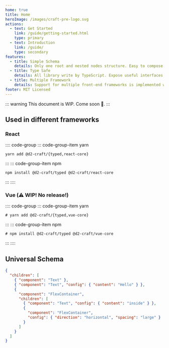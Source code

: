 ```yaml
---
home: true
title: Home
heroImage: /images/craft-pre-logo.svg
actions:
  - text: Get Started
    link: /guide/getting-started.html
    type: primary
  - text: Introduction
    link: /guide/
    type: secondary
features:
  - title: Simple Schema
    details: Only one root and nested nodes structure. Easy to compose and extend.
  - title: Type Safe
    details: All library write by TypeScript. Expose useful interfaces, types and some helper functions.
  - title: Multiple Framework
    details: Support for multiple front-end frameworks is implemented with the corresponding library (Cross frameworks are not considered).
footer: MIT Licensed
---
```


::: warning
This document is WIP. Come soon 🍷.
:::

## Used in different frameworks

### React

:::: code-group
::: code-group-item yarn

```sh:no-line-numbers
yarn add @d2-craft/{typed,react-core}
```

:::
::: code-group-item npm

```sh:no-line-numbers
npm install @d2-craft/typed @d2-craft/react-core
```

:::
::::

### Vue (⚠️ WIP! No release!)

:::: code-group
::: code-group-item yarn

```sh:no-line-numbers
# yarn add @d2-craft/{typed,vue-core}
```

:::
::: code-group-item npm

```sh:no-line-numbers
# npm install @d2-craft/typed @d2-craft/vue-core
```

:::
::::

## Universal Schema

```json
{
  "children": [
    { "component": "Text" },
    { "component": "Text", "config": { "content": "Hello" } },
    {
      "component": "FlexContainer",
      "children": [
        { "component": "Text", "config": { "content": "inside" } },
        {
          "component": "FlexContainer",
          "config": { "direction": "horizontal", "spacing": "large" }
        }
      ]
    }
  ]
}
```
